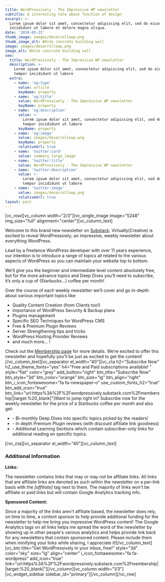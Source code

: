 ```yaml
---
title: WordPressively - The Impressive WP newsletter
subtitle: A interesting tale about function of design
excerpt: >-
  Lorem ipsum dolor sit amet, consectetur adipiscing elit, sed do eiusmod tempor
  incididunt ut labore et dolore magna aliqua.
date: '2018-03-23'
thumb_image: images/desarrollowp.png
thumb_image_alt: White concrete building wall
image: images/desarrollowp.png
image_alt: White concrete building wall
seo:
  title: WordPressively - The Impressive WP newsletter
  description: >-
    Lorem ipsum dolor sit amet, consectetur adipiscing elit, sed do eiusmod
    tempor incididunt ut labore
  extra:
    - name: 'og:type'
      value: article
      keyName: property
    - name: 'og:title'
      value: WordPressively - The Impressive WP newsletter
      keyName: property
    - name: 'og:description'
      value: >-
        Lorem ipsum dolor sit amet, consectetur adipiscing elit, sed do eiusmod
        tempor incididunt ut labore
      keyName: property
    - name: 'og:image'
      value: images/desarrollowp.png
      keyName: property
      relativeUrl: true
    - name: 'twitter:card'
      value: summary_large_image
    - name: 'twitter:title'
      value: WordPressively - The Impressive WP newsletter
    - name: 'twitter:description'
      value: >-
        Lorem ipsum dolor sit amet, consectetur adipiscing elit, sed do eiusmod
        tempor incididunt ut labore
    - name: 'twitter:image'
      value: images/desarrollowp.png
      relativeUrl: true
layout: post
---
```


\[vc\_row\]\[vc\_column width="2/3"\]\[vc\_single\_image image="5248" img\_size="full" alignment="center"\]\[vc\_column\_text\]

Welcome to this brand new newsletter on [Substack](https://wordpressively.substack.com). Virtually(Creative) is excited to reveal WordPressively; an impressive, weekly newsletter about everything WordPress.

Lead by a freelance WordPress developer with over 11 years experience, our intention is to introduce a range of topics all related to the various aspects of WordPress so you can maintain your website top to bottom.

We’ll give you the beginner and intermediate level content absolutely free, but for the more advance topics and Deep Dives you’ll need to subscribe, it’s only a cup of (Starbucks…) coffee per month!

Over the course of each weekly newsletter we’ll cover and go in-depth about various important topics like:

- Quality Content Creation (from Clients too!)
- Importance of WordPress Security & Backup plans
- Plugins management
- Specific SEO Techniques for WordPress CMS
- Free & Premium Plugin Reviews
- Server Strengthening tips and tricks
- WordPress Hosting Provider Reviews
- and much more… !

Check out the [Membership page](https://wordpressively.substack.com/membership) for more details. We’re excited to offer this newsletter and hopefully you’ll be just as excited to get the content!\[/vc\_column\_text\]\[vc\_separator el\_width="40"\]\[vc\_cta h2="Subscribe Now" h2\_use\_theme\_fonts="yes" h4="Free and Paid subscriptions available! " style="flat" color="grey" add\_button="right" btn\_title="Subscribe Now" btn\_style="3d" btn\_color="orange" btn\_size="lg" btn\_align="right" btn\_i\_icon\_fontawesome="fa fa-newspaper-o" use\_custom\_fonts\_h2="true" btn\_add\_icon="true" btn\_link="url:https%3A%2F%2Fwordpressively.substack.com%2Fmembership||target:%20\_blank|"\]Want to jump right in? Subscribe now for the weekly newsletter for the price of a Starbucks coffee per month and also get:

- \- Bi-monthly Deep Dives into specific topics picked by the readers!
- \- In depth Premium Plugin reviews (with discount affiliate link goodness)
- \- Additional Learning Sections which contain subscriber-only links for additional reading on specific topics.

\[/vc\_cta\]\[vc\_separator el\_width="40"\]\[vc\_column\_text\]

### Additional Information

**Links:**

The newsletter contains links that may or may not be affiliate links. All links that are affiliate links are denoted as such within the newsletter on a per-link basis with the _\[affiliate\]_ tag next to them. The majority of links won't be affiliate or paid links but will contain Google Analytics tracking info.

**Sponsored Content:**

Since a majority of the links aren't affiliate based, the newsletter does rely, on time to time, a content sponsor to help provide additional funding for the newsletter to help me bring you impressive WordPress content! The Google Analytics tags on all links helps me spread the word of the newsletter by showing up in other people's various analytics and helps provide link back for any newsletters that contain sponsored content. Please include them when minifying your links while sharing, I appreciate it!\[/vc\_column\_text\]\[vc\_btn title="Get WordPressively in your inbox, free!" style="3d" color="sky" size="lg" align="center" i\_icon\_fontawesome="fa fa-wordpress" add\_icon="true" link="url:https%3A%2F%2Fwordpressively.substack.com%2Fmembership||target:%20\_blank|"\]\[/vc\_column\]\[vc\_column width="1/3"\]\[vc\_widget\_sidebar sidebar\_id="primary"\]\[/vc\_column\]\[/vc\_row\]
